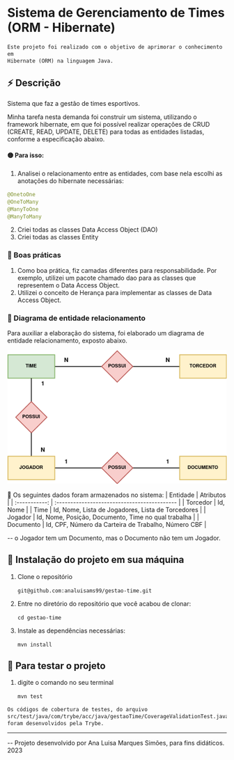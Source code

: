 # Sistema de Gerenciamento de Times (ORM - Hibernate)

    Este projeto foi realizado com o objetivo de aprimorar o conhecimento em 
    Hibernate (ORM) na linguagem Java.

## :zap: Descrição

 Sistema que faz a gestão de times esportivos.
 
 Minha tarefa nesta demanda foi construir um sistema, utilizando o framework hibernate, em que foi possível realizar operações de CRUD (CREATE, READ, UPDATE, DELETE) para todas as entidades listadas, conforme a especificação abaixo.
 
#### 🟡 Para isso:

  1. Analisei o relacionamento entre as entidades, com base nela escolhi as anotações do hibernate necessárias:

```java
@OnetoOne
@OneToMany
@ManyToOne
@ManyToMany
```

  2. Criei todas as classes Data Access Object (DAO)
  3. Criei todas as classes Entity
  
### :pushpin: Boas práticas
  1. Como boa prática, fiz camadas diferentes para responsabilidade. Por exemplo, utilizei um pacote chamado dao para as classes que representem o Data Access Object.
  2. Utilizei o conceito de Herança para implementar as classes de Data Access Object.
 

### 🔸 Diagrama de entidade relacionamento
 
 Para auxiliar a elaboração do sistema, foi elaborado um diagrama de entidade relacionamento, exposto abaixo. 
 
 ![diagrama-relacionamento](https://github.com/analuisams99/gestao-time/blob/main/img/der.png)
 

:pushpin: Os seguintes dados foram armazenados no sistema:
|   Entidade    |   Atributos                                   |
| :-----------: | :------------------------------------------- |
|   Torcedor    | Id, Nome                           |
|     Time      | Id, Nome, Lista de Jogadores, Lista de Torcedores |
|    Jogador    | Id, Nome, Posição, Documento, Time no qual trabalha |
|   Documento   | Id, CPF, Número da Carteira de Trabalho, Número CBF |


-- o Jogador tem um Documento, mas o Documento não tem um Jogador.


## :pushpin: Instalação do projeto em sua máquina
  1. Clone o repositório
   
     `git@github.com:analuisams99/gestao-time.git`
    
  2. Entre no diretório do repositório que você acabou de clonar:
  
     `cd gestao-time`
     
  3. Instale as dependências necessárias:
     
     `mvn install`
     
  

## :pushpin: Para testar o projeto
  1. digite o comando no seu terminal
      
      `mvn test`
      
    Os códigos de cobertura de testes, do arquivo src/test/java/com/trybe/acc/java/gestaoTime/CoverageValidationTest.java,
    foram desenvolvidos pela Trybe.
    
---

-- Projeto desenvolvido por Ana Luisa Marques Simões, para fins didáticos. 2023


